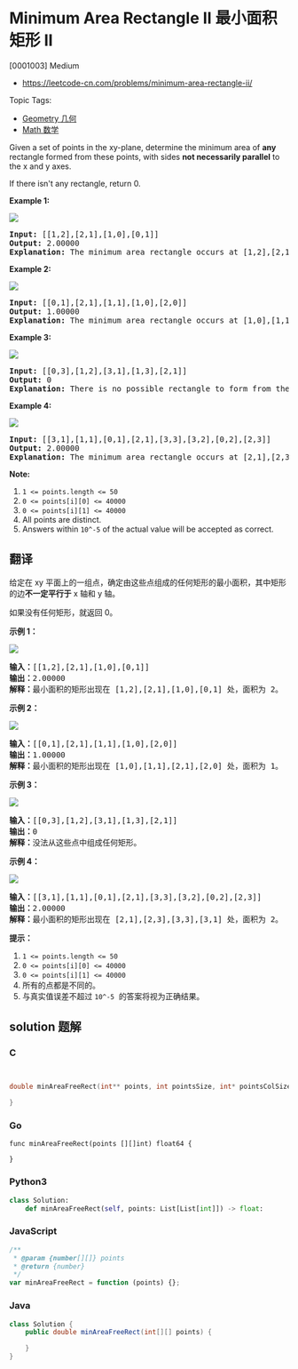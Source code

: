 # Minimum Area Rectangle II 最小面积矩形 II

[0001003] Medium

- https://leetcode-cn.com/problems/minimum-area-rectangle-ii/

Topic Tags:

- [Geometry 几何](https://leetcode-cn.com/tag/geometry/)
- [Math 数学](https://leetcode-cn.com/tag/math/)

Given a set of points in the xy-plane, determine the minimum area of **any** rectangle formed from these points, with sides **not necessarily parallel** to the x and y axes.

If there isn't any rectangle, return 0.

**Example 1:**

![](https://assets.leetcode.com/uploads/2018/12/21/1a.png)

<pre><strong>Input: </strong><span id="example-input-1-1">[[1,2],[2,1],[1,0],[0,1]]</span>
<strong>Output: </strong><span id="example-output-1">2.00000
<strong>Explanation:</strong> </span><span>The minimum area rectangle occurs at [1,2],[2,1],[1,0],[0,1], with an area of 2.</span>
</pre>

**Example 2:**

![](https://assets.leetcode.com/uploads/2018/12/22/2.png)

<pre><strong>Input: </strong><span id="example-input-2-1">[[0,1],[2,1],[1,1],[1,0],[2,0]]</span>
<strong>Output: </strong><span id="example-output-2">1.00000
</span><strong>Explanation:</strong> The minimum area rectangle occurs at [1,0],[1,1],[2,1],[2,0], with an area of 1.
</pre>

**Example 3:**

![](https://assets.leetcode.com/uploads/2018/12/22/3.png)

<pre><strong>Input: </strong><span id="example-input-3-1">[[0,3],[1,2],[3,1],[1,3],[2,1]]</span>
<strong>Output: </strong><span id="example-output-3">0
</span><span><strong>Explanation:</strong> There is no possible rectangle to form from these points.</span>
</pre>

**Example 4:**

![](https://assets.leetcode.com/uploads/2018/12/21/4c.png)

<pre><strong>Input: </strong><span id="example-input-4-1">[[3,1],[1,1],[0,1],[2,1],[3,3],[3,2],[0,2],[2,3]]</span>
<strong>Output: </strong><span id="example-output-4">2.00000
</span><span><strong>Explanation:</strong> The minimum area rectangle occurs at [2,1],[2,3],[3,3],[3,1], with an area of 2.</span>
</pre>

**Note:**

1.  `1 <= points.length <= 50`
2.  `0 <= points[i][0] <= 40000`
3.  `0 <= points[i][1] <= 40000`
4.  All points are distinct.
5.  Answers within `10^-5` of the actual value will be accepted as correct.

## 翻译

给定在 xy 平面上的一组点，确定由这些点组成的任何矩形的最小面积，其中矩形的边**不一定平行于** x 轴和 y 轴。

如果没有任何矩形，就返回 0。

**示例 1：**

**![](https://assets.leetcode-cn.com/aliyun-lc-upload/uploads/2018/12/22/1a.png)**

<pre><strong>输入：</strong>[[1,2],[2,1],[1,0],[0,1]]
<strong>输出：</strong>2.00000
<strong>解释：</strong>最小面积的矩形出现在 [1,2],[2,1],[1,0],[0,1] 处，面积为 2。</pre>

**示例 2：**

![](https://assets.leetcode-cn.com/aliyun-lc-upload/uploads/2018/12/23/2.png)

<pre><strong>输入：</strong>[[0,1],[2,1],[1,1],[1,0],[2,0]]
<strong>输出：</strong>1.00000
<strong>解释：</strong>最小面积的矩形出现在 [1,0],[1,1],[2,1],[2,0] 处，面积为 1。
</pre>

**示例 3：**

![](https://assets.leetcode-cn.com/aliyun-lc-upload/uploads/2018/12/23/3.png)

<pre><strong>输入：</strong>[[0,3],[1,2],[3,1],[1,3],[2,1]]
<strong>输出：</strong>0
<strong>解释：</strong>没法从这些点中组成任何矩形。
</pre>

**示例 4：**

**![](https://assets.leetcode-cn.com/aliyun-lc-upload/uploads/2018/12/21/4c.png)**

<pre><strong>输入：</strong>[[3,1],[1,1],[0,1],[2,1],[3,3],[3,2],[0,2],[2,3]]
<strong>输出：</strong>2.00000
<strong>解释：</strong>最小面积的矩形出现在 [2,1],[2,3],[3,3],[3,1] 处，面积为 2。
</pre>

**提示：**

1.  `1 <= points.length <= 50`
2.  `0 <= points[i][0] <= 40000`
3.  `0 <= points[i][1] <= 40000`
4.  所有的点都是不同的。
5.  与真实值误差不超过 `10^-5`  的答案将视为正确结果。

## solution 题解

### C

```c


double minAreaFreeRect(int** points, int pointsSize, int* pointsColSize){

}


```

### Go

```golang
func minAreaFreeRect(points [][]int) float64 {

}
```

### Python3

```python
class Solution:
    def minAreaFreeRect(self, points: List[List[int]]) -> float:

```

### JavaScript

```javascript
/**
 * @param {number[][]} points
 * @return {number}
 */
var minAreaFreeRect = function (points) {};
```

### Java

```java
class Solution {
    public double minAreaFreeRect(int[][] points) {

    }
}
```
